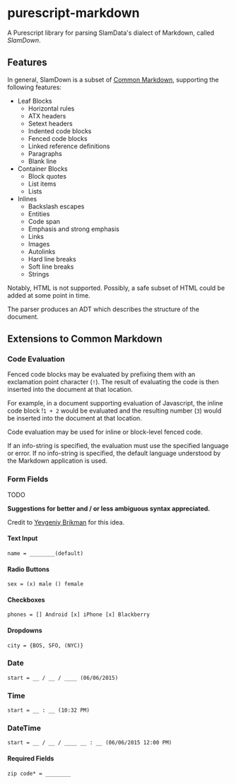 # purescript-markdown

A Purescript library for parsing SlamData's dialect of Markdown, called *SlamDown*.

## Features

In general, SlamDown is a subset of [Common Markdown](http://spec.commonmark.org/0.8/), supporting the following features:

* Leaf Blocks
  * Horizontal rules
  * ATX headers
  * Setext headers
  * Indented code blocks
  * Fenced code blocks
  * Linked reference definitions
  * Paragraphs
  * Blank line
* Container Blocks
  * Block quotes
  * List items
  * Lists
* Inlines
  * Backslash escapes
  * Entities
  * Code span
  * Emphasis and strong emphasis
  * Links
  * Images
  * Autolinks
  * Hard line breaks
  * Soft line breaks
  * Strings

Notably, HTML is not supported. Possibly, a safe subset of HTML could be added at some point in time.

The parser produces an ADT which describes the structure of the document.

## Extensions to Common Markdown

### Code Evaluation

Fenced code blocks may be evaluated by prefixing them with an exclamation point character (`!`). The result of evaluating the code is then inserted into the document at that location.

For example, in a document supporting evaluation of Javascript, the inline code block !`1 + 2` would be evaluated and the resulting number (`3`) would be inserted into the document at that location.

Code evaluation may be used for inline or block-level fenced code. 

If an info-string is specified, the evaluation must use the specified language or error. If no info-string is specified, the default language understood by the Markdown application is used.

### Form Fields

TODO

**Suggestions for better and / or less ambiguous syntax appreciated.**

Credit to [Yevgeniy Brikman](http://brikis98.blogspot.com/2011/07/proposal-extend-markdown-syntax-to.html) for this idea.

#### Text Input

```
name = ________(default)
```

#### Radio Buttons

```
sex = (x) male () female
```

#### Checkboxes

```
phones = [] Android [x] iPhone [x] Blackberry
```

#### Dropdowns

```
city = {BOS, SFO, (NYC)}
```

### Date

```
start = __ / __ / ____ (06/06/2015)
```

### Time

```
start = __ : __ (10:32 PM)
```

### DateTime

```
start = __ / __ / ____ __ : __ (06/06/2015 12:00 PM)
```

#### Required Fields

```
zip code* = ________
```

